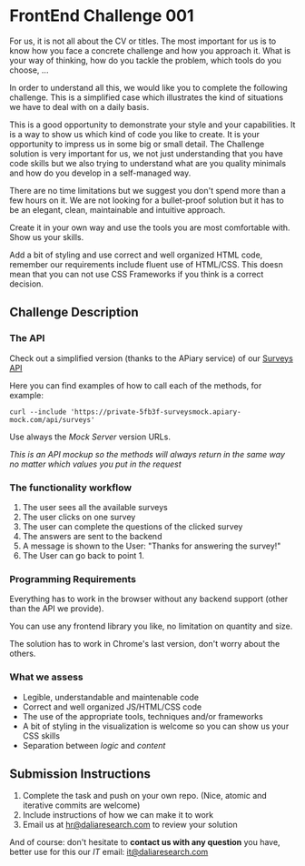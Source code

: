 # FrontEnd Challenge 001

For us, it is not all about the CV or titles. The most important for us is to know how you face a concrete challenge and how you approach it. What is your way of thinking, how do you tackle the problem, which tools do you choose, ...

In order to understand all this, we would like you to complete the following challenge. This is a simplified case which illustrates the kind of situations we have to deal with on a daily basis.

This is a good opportunity to demonstrate your style and your capabilities. It is a way to show us which kind of code you like to create. It is your opportunity to impress us in some big or small detail. The Challenge solution is very important for us, we not just understanding that you have code skills but we also trying to understand what are you quality minimals and how do you develop in a self-managed way.

There are no time limitations but we suggest you don't spend more than a few hours on it. We are not looking for a bullet-proof solution but it has to be an elegant, clean, maintainable and intuitive approach.

Create it in your own way and use the tools you are most comfortable with. Show us your skills.

Add a bit of styling and use correct and well organized HTML code, remember our requirements include fluent use of HTML/CSS. This doesn mean that you can not use CSS Frameworks if you think is a correct decision.

## Challenge Description

### The API

Check out a simplified version (thanks to the APiary service) of our [Surveys API](http://docs.surveysmock.apiary.io/)

Here you can find examples of how to call each of the methods, for example:

    curl --include 'https://private-5fb3f-surveysmock.apiary-mock.com/api/surveys'
    
Use always the _Mock Server_ version URLs. 

_This is an API mockup so the methods will always return in the same way no matter which values you put in the request_

### The functionality workflow

1. The user sees all the available surveys
1. The user clicks on one survey
1. The user can complete the questions of the clicked survey
1. The answers are sent to the backend
1. A message is shown to the User: "Thanks for answering the survey!"
1. The User can go back to point 1.

### Programming Requirements

Everything has to work in the browser without any backend support (other than the API we provide).

You can use any frontend library you like, no limitation on quantity and size.

The solution has to work in Chrome's last version, don't worry about the others.

### What we assess

- Legible, understandable and maintenable code
- Correct and well organized JS/HTML/CSS code
- The use of the appropriate tools, techniques and/or frameworks
- A bit of styling in the visualization is welcome so you can show us your CSS skills
- Separation between _logic_ and _content_

## Submission Instructions

1. Complete the task and push on your own repo. (Nice, atomic and iterative commits are welcome)
1. Include instructions of how we can make it to work
1. Email us at hr@daliaresearch.com to review your solution

And of course: don't hesitate to **contact us with any question** you have, better use for this our _IT_ email: [it@daliaresearch.com](mailto:it@daliaresearch.com)



